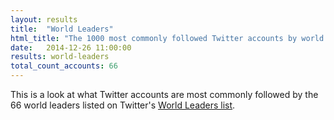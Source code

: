 ```yaml
---
layout: results
title:  "World Leaders"
html_title: "The 1000 most commonly followed Twitter accounts by world leaders"
date:   2014-12-26 11:00:00
results: world-leaders
total_count_accounts: 66
---
```


This is a look at what Twitter accounts are most commonly followed by the 66 world leaders listed on Twitter's [World Leaders list](https://twitter.com/verified/lists/world-leaders).

